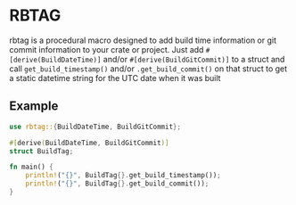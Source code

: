 # RBTAG
rbtag is a procedural macro designed to add build time information or git commit information to your crate or project. Just add `#[derive(BuildDateTime)]` and/or `#[derive(BuildGitCommit)]` to a struct and call `get_build_timestamp()` and/or `.get_build_commit()` on that struct to get a static datetime string for the UTC date when it was built

## Example
```rust
use rbtag::{BuildDateTime, BuildGitCommit};

#[derive(BuildDateTime, BuildGitCommit)]
struct BuildTag;

fn main() {
    println!("{}", BuildTag{}.get_build_timestamp());
    println!("{}", BuildTag{}.get_build_commit());
}

```